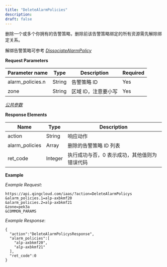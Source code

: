 ```yaml
---
title: "DeleteAlarmPolicies"
description: 
draft: false
---
```


删除一个或多个你拥有的告警策略，删除前该告警策略绑定的所有资源需先解除绑定关系。

解绑告警策略可参考 [_DissociateAlarmPolicy_](../dissociate_alarm_policy/)

**Request Parameters**

| Parameter name | Type | Description | Required |
| --- | --- | --- | --- |
| alarm_policies.n | String | 告警策略 ID | Yes |
| zone | String | 区域 ID，注意要小写 | Yes |

[_公共参数_](../../../parameters/)

**Response Elements**

| Name | Type | Description |
| --- | --- | --- |
| action | String | 响应动作 |
| alarm_policies | Array | 删除的告警策略 ID 列表 |
| ret_code | Integer | 执行成功与否，0 表示成功，其他值则为错误代码 |

**Example**

_Example Request_:

```
https://api.qingcloud.com/iaas/?action=DeleteAlarmPolicys
&alarm_policies.1=alp-axbkmf20
&alarm_policies.2=alp-axbkmf21
&zone=pek3a
&COMMON_PARAMS
```

_Example Response_:

```
{
  "action":"DeleteAlarmPolicysResponse",
  "alarm_policies":[
    "alp-axbkmf20",
    "alp-axbkmf21"
  ],
  "ret_code":0
}
```
